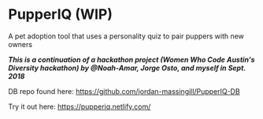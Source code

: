 # PupperIQ (WIP)
A pet adoption tool that uses a personality quiz to pair puppers with new owners

***This is a continuation of a hackathon project (Women Who Code Austin's Diversity hackathon) by @Noah-Amar, Jorge Osto, and myself in Sept. 2018***

DB repo found here: https://github.com/jordan-massingill/PupperIQ-DB

Try it out here: https://pupperiq.netlify.com/
